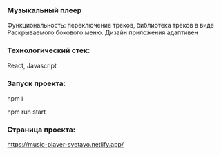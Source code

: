  ### Музыкальный плеер

 Функциональность: переключение треков, библиотека треков в виде Раскрываемого бокового меню.
 Дизайн приложения адаптивен

 ### Технологический стек:
 React, Javascript

 ### Запуск проекта:
 npm i

 npm run start

 ### Страница проекта: 
 https://music-player-svetavo.netlify.app/
